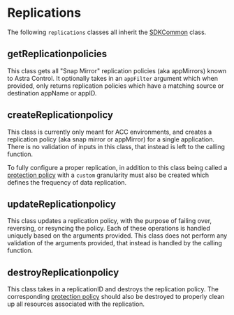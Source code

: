 # Replications

The following `replications` classes all inherit the [SDKCommon](../common/README.md#SDKCommon) class.

## getReplicationpolicies

This class gets all "Snap Mirror" replication policies (aka appMirrors) known to Astra Control.  It optionally takes in an `appFilter` argument which when provided, only returns replication policies which have a matching source or destination appName or appID.

## createReplicationpolicy

This class is currently only meant for ACC environments, and creates a replication policy (aka snap mirror or appMirror) for a single application.  There is no validation of inputs in this class, that instead is left to the calling function.

To fully configure a proper replication, in addition to this class being called a [protection policy](#createProtectionpolicy) with a `custom` granularity must also be created which defines the frequency of data replication.

## updateReplicationpolicy

This class updates a replication policy, with the purpose of failing over, reversing, or resyncing the policy.  Each of these operations is handled uniquely based on the arguments provided.  This class does not perform any validation of the arguments provided, that instead is handled by the calling function.

## destroyReplicationpolicy

This class takes in a replicationID and destroys the replication policy.  The corresponding [protection policy](#getProtectionpolicies) should also be destroyed to properly clean up all resources associated with the replication.
